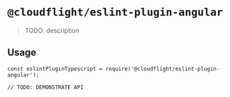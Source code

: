 # `@cloudflight/eslint-plugin-angular`

> TODO: description

## Usage

```
const eslintPluginTypescript = require('@cloudflight/eslint-plugin-angular');

// TODO: DEMONSTRATE API
```
